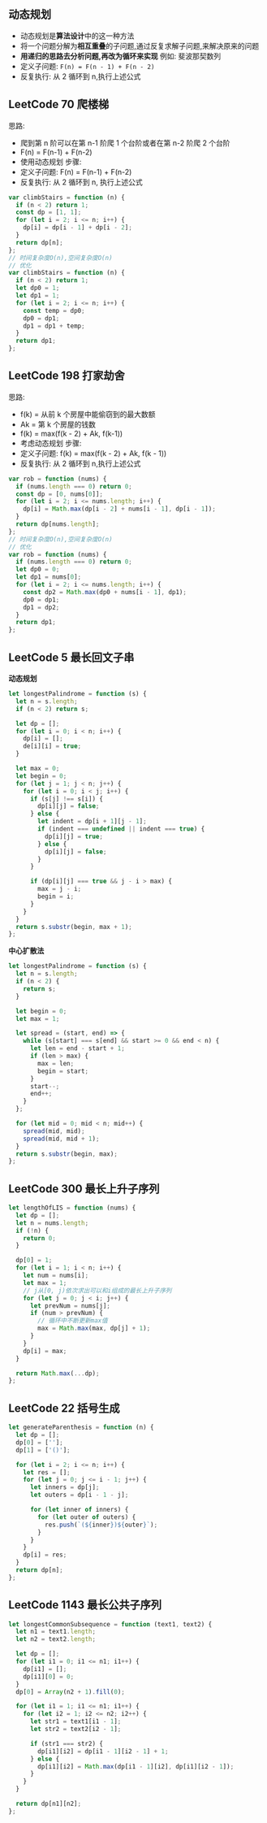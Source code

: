 ## 动态规划

- 动态规划是**算法设计**中的这一种方法
- 将一个问题分解为**相互重叠**的子问题,通过反复求解子问题,来解决原来的问题
- **用递归的思路去分析问题,再改为循环来实现**
  例如: 斐波那契数列
- 定义子问题: `F(n) = F(n - 1) + F(n - 2)`
- 反复执行: 从 2 循环到 n,执行上述公式

## LeetCode 70 爬楼梯

思路:

- 爬到第 n 阶可以在第 n-1 阶爬 1 个台阶或者在第 n-2 阶爬 2 个台阶
- F(n) = F(n-1) + F(n-2)
- 使用动态规划
  步骤:
- 定义子问题: F(n) = F(n-1) + F(n-2)
- 反复执行: 从 2 循环到 n, 执行上述公式

```js
var climbStairs = function (n) {
  if (n < 2) return 1;
  const dp = [1, 1];
  for (let i = 2; i <= n; i++) {
    dp[i] = dp[i - 1] + dp[i - 2];
  }
  return dp[n];
};
// 时间复杂度O(n),空间复杂度O(n)
// 优化
var climbStairs = function (n) {
  if (n < 2) return 1;
  let dp0 = 1;
  let dp1 = 1;
  for (let i = 2; i <= n; i++) {
    const temp = dp0;
    dp0 = dp1;
    dp1 = dp1 + temp;
  }
  return dp1;
};
```

## LeetCode 198 打家劫舍

思路:

- f(k) = 从前 k 个房屋中能偷窃到的最大数额
- Ak = 第 k 个房屋的钱数
- f(k) = max(f(k - 2) + Ak, f(k-1))
- 考虑动态规划
  步骤:
- 定义子问题: f(k) = max(f(k - 2) + Ak, f(k - 1))
- 反复执行: 从 2 循环到 n,执行上述公式

```js
var rob = function (nums) {
  if (nums.length === 0) return 0;
  const dp = [0, nums[0]];
  for (let i = 2; i <= nums.length; i++) {
    dp[i] = Math.max(dp[i - 2] + nums[i - 1], dp[i - 1]);
  }
  return dp[nums.length];
};
// 时间复杂度O(n),空间复杂度O(n)
// 优化
var rob = function (nums) {
  if (nums.length === 0) return 0;
  let dp0 = 0;
  let dp1 = nums[0];
  for (let i = 2; i <= nums.length; i++) {
    const dp2 = Math.max(dp0 + nums[i - 1], dp1);
    dp0 = dp1;
    dp1 = dp2;
  }
  return dp1;
};
```

## LeetCode 5 最长回文子串

**动态规划**

```js
let longestPalindrome = function (s) {
  let n = s.length;
  if (n < 2) return s;

  let dp = [];
  for (let i = 0; i < n; i++) {
    dp[i] = [];
    de[i][i] = true;
  }

  let max = 0;
  let begin = 0;
  for (let j = 1; j < n; j++) {
    for (let i = 0; i < j; i++) {
      if (s[j] !== s[i]) {
        dp[i][j] = false;
      } else {
        let indent = dp[i + 1][j - 1];
        if (indent === undefined || indent === true) {
          dp[i][j] = true;
        } else {
          dp[i][j] = false;
        }
      }

      if (dp[i][j] === true && j - i > max) {
        max = j - i;
        begin = i;
      }
    }
  }
  return s.substr(begin, max + 1);
};
```

**中心扩散法**

```js
let longestPalindrome = function (s) {
  let n = s.length;
  if (n < 2) {
    return s;
  }

  let begin = 0;
  let max = 1;

  let spread = (start, end) => {
    while (s[start] === s[end] && start >= 0 && end < n) {
      let len = end - start + 1;
      if (len > max) {
        max = len;
        begin = start;
      }
      start--;
      end++;
    }
  };

  for (let mid = 0; mid < n; mid++) {
    spread(mid, mid);
    spread(mid, mid + 1);
  }
  return s.substr(begin, max);
};
```

## LeetCode 300 最长上升子序列

```js
let lengthOfLIS = function (nums) {
  let dp = [];
  let n = nums.length;
  if (!n) {
    return 0;
  }

  dp[0] = 1;
  for (let i = 1; i < n; i++) {
    let num = nums[i];
    let max = 1;
    // j从[0, j)依次求出可以和i组成的最长上升子序列
    for (let j = 0; j < i; j++) {
      let prevNum = nums[j];
      if (num > prevNum) {
        // 循环中不断更新max值
        max = Math.max(max, dp[j] + 1);
      }
    }
    dp[i] = max;
  }

  return Math.max(...dp);
};
```

## LeetCode 22 括号生成

```js
let generateParenthesis = function (n) {
  let dp = [];
  dp[0] = [''];
  dp[1] = ['()'];

  for (let i = 2; i <= n; i++) {
    let res = [];
    for (let j = 0; j <= i - 1; j++) {
      let inners = dp[j];
      let outers = dp[i - 1 - j];

      for (let inner of inners) {
        for (let outer of outers) {
          res.push(`(${inner})${outer}`);
        }
      }
    }
    dp[i] = res;
  }
  return dp[n];
};
```

## LeetCode 1143 最长公共子序列

```js
let longestCommonSubsequence = function (text1, text2) {
  let n1 = text1.length;
  let n2 = text2.length;

  let dp = [];
  for (let i1 = 0; i1 <= n1; i1++) {
    dp[i1] = [];
    dp[i1][0] = 0;
  }
  dp[0] = Array(n2 + 1).fill(0);

  for (let i1 = 1; i1 <= n1; i1++) {
    for (let i2 = 1; i2 <= n2; i2++) {
      let str1 = text1[i1 - 1];
      let str2 = text2[i2 - 1];

      if (str1 === str2) {
        dp[i1][i2] = dp[i1 - 1][i2 - 1] + 1;
      } else {
        dp[i1][i2] = Math.max(dp[i1 - 1][i2], dp[i1][i2 - 1]);
      }
    }
  }

  return dp[n1][n2];
};
```
